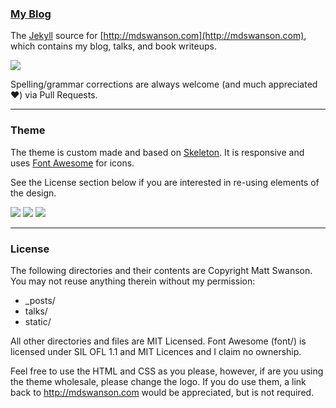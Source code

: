 ### [My Blog](http://mdswanson.com)

The [Jekyll](http://jekyllrb.com/) source for [http://mdswanson.com](http://mdswanson.com), which contains my blog, talks, and book writeups.

![](https://raw.github.com/swanson/swanson.github.com/master/screenshots/home.png)

Spelling/grammar corrections are always welcome (and much appreciated :heart:) via Pull Requests.

---
### Theme
The theme is custom made and based on [Skeleton](http://www.getskeleton.com/). It is responsive and uses [Font Awesome](http://fortawesome.github.io/Font-Awesome/) for icons. 

See the License section below if you are interested in re-using elements of the design.

![](https://raw.github.com/swanson/swanson.github.com/master/screenshots/blog.png)
![](https://raw.github.com/swanson/swanson.github.com/master/screenshots/review.png)
![](https://raw.github.com/swanson/swanson.github.com/master/screenshots/responsive.png)

---

### License
The following directories and their contents are Copyright Matt Swanson. You may not reuse anything therein without my permission:

* _posts/
* talks/
* static/

All other directories and files are MIT Licensed. Font Awesome (font/) is licensed under SIL OFL 1.1 and MIT Licences and I claim no ownership.

Feel free to use the HTML and CSS as you please, however, if are you using the theme wholesale, please change the logo. If you do use them, a link back to http://mdswanson.com would be appreciated, but is not required.
